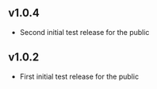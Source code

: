 ## v1.0.4
* Second initial test release for the public

## v1.0.2
* First initial test release for the public
